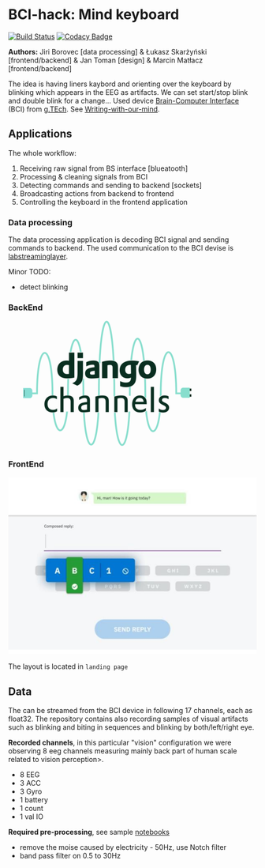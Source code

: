 # BCI-hack: Mind keyboard

[![Build Status](https://travis-ci.org/Borda/BCI-speller.svg?branch=master)](https://travis-ci.org/Borda/BCI-speller)
[![Codacy Badge](https://api.codacy.com/project/badge/Grade/bcd9d6fe109542ddbfa645c1cd9c50fb)](https://www.codacy.com/app/Borda/BCI-speller?utm_source=github.com&amp;utm_medium=referral&amp;utm_content=Borda/BCI-speller&amp;utm_campaign=Badge_Grade)

**Authors:**
Jiri Borovec [data processing] &
Łukasz Skarżyński [frontend/backend] &
Jan Toman [design] &
Marcin Matłacz [frontend/backend]

The idea is having liners kaybord and orienting over the keyboard by blinking which appears in the EEG as artifacts. We can set start/stop blink and double blink for a change...
Used device [Brain-Computer Interface](http://www.br41n.io) (BCI) from [g.TEch](http://www.gtec.at/).
See [Writing-with-our-mind](https://devpost.com/software/writing-with-our-mind).


## Applications

The whole workflow:
1. Receiving raw signal from BS interface [blueatooth]
1. Processing & cleaning signals from BCI
1. Detecting commands and sending to backend [sockets]
2. Broadcasting actions from backend to frontend
3. Controlling the keyboard in the frontend application


### Data processing

The data processing application is decoding BCI signal and sending commands to backend.
The used communication to the BCI devise is [labstreaminglayer](https://github.com/sccn/labstreaminglayer).

Minor TODO:
* detect blinking

### BackEnd

![backend](web_speller/logo.png)

### FrontEnd

![keyboard](web_speller/screenshot.jpg)

The layout is located in `landing page`

## Data

The can be streamed from the BCI device in following 17 channels, each as float32.
The repository contains also recording samples of visual artifacts such as blinking and biting in sequences and blinking by both/left/right eye.

**Recorded channels**, in this particular "vision" configuration we were observing 8 eeg channels measuring mainly back part of human scale related to vision perception>.
* 8 EEG
* 3 ACC
* 3 Gyro
* 1 battery
* 1 count
* 1 val IO

**Required pre-processing**, see sample [notebooks](notebooks)
* remove the moise caused by electricity - 50Hz, use Notch filter
* band pass filter on 0.5 to 30Hz